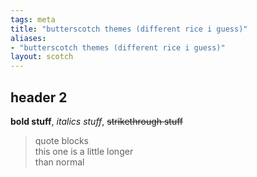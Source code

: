 ```yaml
---
tags: meta 
title: "butterscotch themes (different rice i guess)"
aliases:
- "butterscotch themes (different rice i guess)"
layout: scotch
---
```


## header 2

**bold stuff**, *italics stuff*, ~~strikethrough stuff~~

> quote blocks  
> this one is a little longer  
> than normal
